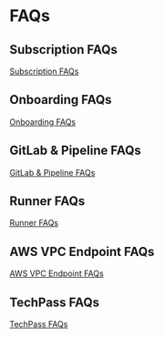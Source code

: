 # FAQs

## Subscription FAQs

[Subscription FAQs](./snippets/subscription-faqs.md ':include')

## Onboarding FAQs

[Onboarding FAQs](./snippets/onboarding-faqs.md ':include')

## GitLab & Pipeline FAQs

[GitLab & Pipeline FAQs](./snippets/gitlab-faqs.md ':include')

## Runner FAQs

[Runner FAQs](./snippets/runner-faqs.md ':include')

## AWS VPC Endpoint FAQs

[AWS VPC Endpoint FAQs](./snippets/aws-vpc-endpoint-faqs.md ':include')

## TechPass FAQs

[TechPass FAQs](./snippets/techpass-faqs.md ':include')




<!--
- [TechPass FAQs](techpass-faqs)
- [SEED FAQs](seed-faqs)
- [Support FAQs](support)
-->

<!--<details>
  <summary><b>How do I reset my password?</b></summary><br>
Refer to the [Reset password](https://docs.developer.tech.gov.sg/docs/ship-hats-portal/#/users-self-help) section in the [SHIP-HATS portal](https://docs.developer.tech.gov.sg/docs/ship-hats-portal/#/) documentation.
</details>
<br>-->
<!--<details>
  <summary><b>How do I reset my 2FA?</b></summary><br>
Refer to the [reset 2FA](https://docs.developer.tech.gov.sg/docs/ship-hats-portal/#/users-self-help) section in the [SHIP-HATS portal](https://docs.developer.tech.gov.sg/docs/ship-hats-portal/#/) documentation.
</details>
<br>-->
<!--<details>
  <summary><b>What if I have lost my mobile device?</b></summary><br>
Refer to the [manage accounts](https://docs.developer.tech.gov.sg/docs/ship-hats-portal/#/manage-account) section to reset your account.
</details>
<br>-->
<!--<details>
  <summary><b><b>Can I access SHIP-HATS tools via GSIB device?</b></b></summary><br>
Yes. You can access SHIP-HATS tools such as Confluence, Jira, Nexus Repo, Nexus IQ, and SHIP-HATS Service Desk via GSIB.</details><br>-->
<!--
## General FAQs

>**Tip:** Click the question or triangle to view the answer.

<details>
  <summary><b>What is a named user?</b></summary><br>

A named user refers to the license that is bound to a specific user. Each named user uses a license in the subscription quota.
</details>


---

<details>
  <summary><b>Are admin accounts such as Subscription Admin (SA) and Service Accounts considered as a named user account? </b></summary><br>

Yes. Subscription Admin (SA) and Service Accounts are considered as a named user account.
</details>

---

## SEED FAQs

[SEED FAQs](./seed-faqs.md ':include')

## TechPass FAQs
-->